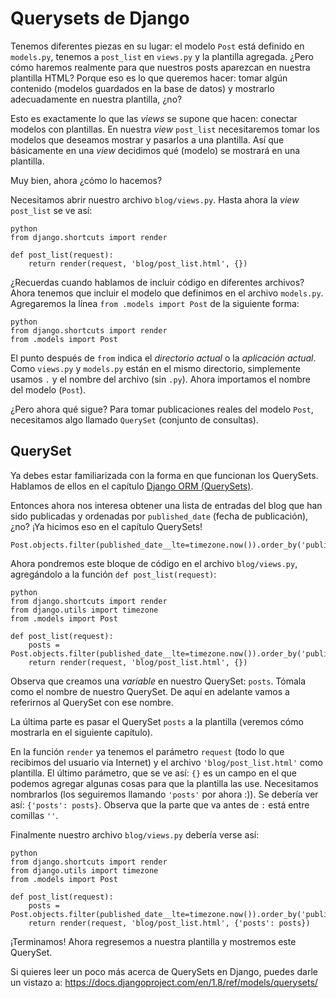 # Querysets de Django

Tenemos diferentes piezas en su lugar: el modelo `Post` está definido en `models.py`, tenemos a `post_list` en `views.py` y la plantilla agregada. ¿Pero cómo haremos realmente para que nuestros posts aparezcan en nuestra plantilla HTML? Porque eso es lo que queremos hacer: tomar algún contenido (modelos guardados en la base de datos) y mostrarlo adecuadamente en nuestra plantilla, ¿no?

Esto es exactamente lo que las *views* se supone que hacen: conectar modelos con plantillas. En nuestra *view* `post_list` necesitaremos tomar los modelos que deseamos mostrar y pasarlos a una plantilla. Así que básicamente en una *view* decidimos qué (modelo) se mostrará en una plantilla.

Muy bien, ahora ¿cómo lo hacemos?

Necesitamos abrir nuestro archivo `blog/views.py`. Hasta ahora la *view* `post_list` se ve así:

    python
    from django.shortcuts import render
    
    def post_list(request):
        return render(request, 'blog/post_list.html', {})
    

¿Recuerdas cuando hablamos de incluir código en diferentes archivos? Ahora tenemos que incluir el modelo que definimos en el archivo `models.py`. Agregaremos la línea `from .models import Post` de la siguiente forma:

    python
    from django.shortcuts import render
    from .models import Post
    

El punto después de `from` indica el *directorio actual* o la *aplicación actual*. Como `views.py` y `models.py` están en el mismo directorio, simplemente usamos `.` y el nombre del archivo (sin `.py`). Ahora importamos el nombre del modelo (`Post`).

¿Pero ahora qué sigue? Para tomar publicaciones reales del modelo `Post`, necesitamos algo llamado `QuerySet` (conjunto de consultas).

## QuerySet

Ya debes estar familiarizada con la forma en que funcionan los QuerySets. Hablamos de ellos en el capítulo [Django ORM (QuerySets)][1].

 [1]: ../django_orm/README.md

Entonces ahora nos interesa obtener una lista de entradas del blog que han sido publicadas y ordenadas por `published_date` (fecha de publicación), ¿no? ¡Ya hicimos eso en el capítulo QuerySets!

    Post.objects.filter(published_date__lte=timezone.now()).order_by('published_date')
    

Ahora pondremos este bloque de código en el archivo `blog/views.py`, agregándolo a la función `def post_list(request)`:

    python
    from django.shortcuts import render
    from django.utils import timezone
    from .models import Post
    
    def post_list(request):
        posts = Post.objects.filter(published_date__lte=timezone.now()).order_by('published_date')
        return render(request, 'blog/post_list.html', {})
    

Observa que creamos una *variable* en nuestro QuerySet: `posts`. Tómala como el nombre de nuestro QuerySet. De aquí en adelante vamos a referirnos al QuerySet con ese nombre.

La última parte es pasar el QuerySet `posts` a la plantilla (veremos cómo mostrarla en el siguiente capítulo).

En la función `render` ya tenemos el parámetro `request` (todo lo que recibimos del usuario via Internet) y el archivo `'blog/post_list.html'` como plantilla. El último parámetro, que se ve así: `{}` es un campo en el que podemos agregar algunas cosas para que la plantilla las use. Necesitamos nombrarlos (los seguiremos llamando `'posts'` por ahora :)). Se debería ver así: `{'posts': posts}`. Observa que la parte que va antes de `:` está entre comillas `''`.

Finalmente nuestro archivo `blog/views.py` debería verse así:

    python
    from django.shortcuts import render
    from django.utils import timezone
    from .models import Post
    
    def post_list(request):
        posts = Post.objects.filter(published_date__lte=timezone.now()).order_by('published_date')
        return render(request, 'blog/post_list.html', {'posts': posts})
    

¡Terminamos! Ahora regresemos a nuestra plantilla y mostremos este QuerySet.

Si quieres leer un poco más acerca de QuerySets en Django, puedes darle un vistazo a: https://docs.djangoproject.com/en/1.8/ref/models/querysets/
